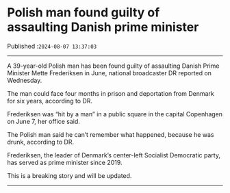 # Polish man found guilty of assaulting Danish prime minister

Published :`2024-08-07 13:37:03`

---

A 39-year-old Polish man has been found guilty of assaulting Danish Prime Minister Mette Frederiksen in June, national broadcaster DR reported on Wednesday.

The man could face four months in prison and deportation from Denmark for six years, according to DR.

Frederiksen was “hit by a man” in a public square in the capital Copenhagen on June 7, her office said.

The Polish man said he can’t remember what happened, because he was drunk, according to DR.

Frederiksen, the leader of Denmark’s center-left Socialist Democratic party, has served as prime minister since 2019.

This is a breaking story and will be updated.

---

